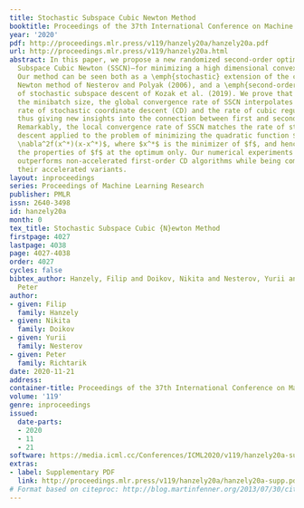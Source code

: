 ```yaml
---
title: Stochastic Subspace Cubic Newton Method
booktitle: Proceedings of the 37th International Conference on Machine Learning
year: '2020'
pdf: http://proceedings.mlr.press/v119/hanzely20a/hanzely20a.pdf
url: http://proceedings.mlr.press/v119/hanzely20a.html
abstract: In this paper, we propose a new randomized second-order optimization algorithm—Stochastic
  Subspace Cubic Newton (SSCN)—for minimizing a high dimensional convex function $f$.
  Our method can be seen both as a \emph{stochastic} extension of the cubically-regularized
  Newton method of Nesterov and Polyak (2006), and a \emph{second-order} enhancement
  of stochastic subspace descent of Kozak et al. (2019). We prove that as we vary
  the minibatch size, the global convergence rate of SSCN interpolates between the
  rate of stochastic coordinate descent (CD) and the rate of cubic regularized Newton,
  thus giving new insights into the connection between first and second-order methods.
  Remarkably, the local convergence rate of SSCN matches the rate of stochastic subspace
  descent applied to the problem of minimizing the quadratic function $\frac12 (x-x^*)^\top
  \nabla^2f(x^*)(x-x^*)$, where $x^*$ is the minimizer of $f$, and hence depends on
  the properties of $f$ at the optimum only. Our numerical experiments show that SSCN
  outperforms non-accelerated first-order CD algorithms while being competitive to
  their accelerated variants.
layout: inproceedings
series: Proceedings of Machine Learning Research
publisher: PMLR
issn: 2640-3498
id: hanzely20a
month: 0
tex_title: Stochastic Subspace Cubic {N}ewton Method
firstpage: 4027
lastpage: 4038
page: 4027-4038
order: 4027
cycles: false
bibtex_author: Hanzely, Filip and Doikov, Nikita and Nesterov, Yurii and Richtarik,
  Peter
author:
- given: Filip
  family: Hanzely
- given: Nikita
  family: Doikov
- given: Yurii
  family: Nesterov
- given: Peter
  family: Richtarik
date: 2020-11-21
address: 
container-title: Proceedings of the 37th International Conference on Machine Learning
volume: '119'
genre: inproceedings
issued:
  date-parts:
  - 2020
  - 11
  - 21
software: https://media.icml.cc/Conferences/ICML2020/v119/hanzely20a-supp.zip
extras:
- label: Supplementary PDF
  link: http://proceedings.mlr.press/v119/hanzely20a/hanzely20a-supp.pdf
# Format based on citeproc: http://blog.martinfenner.org/2013/07/30/citeproc-yaml-for-bibliographies/
---
```

